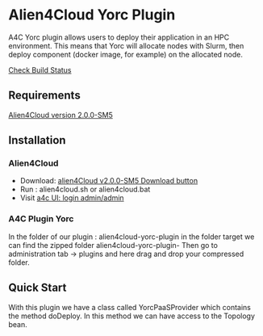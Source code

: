 # Alien4Cloud Yorc Plugin

A4C Yorc plugin allows users to deploy their application in an HPC environment.
This means that Yorc will allocate nodes with Slurm, then deploy component (docker image, for example) on the allocated node.

[Check Build Status](http://129.184.11.224/view/Janus%20A4C%20Plugin/)

## Requirements

[Alien4Cloud version 2.0.0-SM5](http://alien4cloud.github.io/#/documentation/2.0.0/index.html)


## Installation
### Alien4Cloud
* Download: [alien4Cloud v2.0.0-SM5 Download button](https://alien4cloud.github.io/)
* Run : alien4cloud.sh or alien4cloud.bat
* Visit [a4c UI: login admin/admin](http://localhost:8088)

### A4C Plugin Yorc
In the folder of our plugin : alien4cloud-yorc-plugin in the folder target we can find the zipped folder alien4cloud-yorc-plugin-<version>
Then go to administration tab -> plugins and here drag and drop your compressed folder.


## Quick Start
With this plugin we have a class called YorcPaaSProvider which contains the method doDeploy.
In this method we can have access to the Topology bean.
